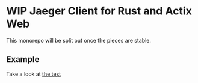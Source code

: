 # WIP Jaeger Client for Rust and Actix Web

This monorepo will be split out once the pieces are stable.

## Example

Take a look at [the test](actix-web-jaeger/src/lib.rs)